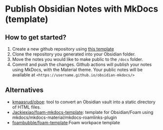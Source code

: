 # Publish Obsidian Notes with MkDocs (template)

## How to get started?

1. Create a new github repository using [this template](https://github.com/jobindj/obsidian-mkdocs/generate)
2. Clone the repository you generated into your Obsidian folder.
3. Move the notes you would like to make public to the `/docs` folder.
4. Commit and push the changes. Github actions will publish your notes using MkDocs, with the Material theme. Your public notes will be available at `<https://username.github.io/obsidian-mkdocs/>`

## Alternatives

- [kmaasrud/oboe](https://github.com/kmaasrud/oboe): tool to convert an Obsidian vault into a static directory of HTML files.
- [Jackiexiao/foam-mkdocs-template](https://github.com/Jackiexiao/foam-mkdocs-template): template for Obsidian/Foam using mkdocs/mkdocs-material/mkdocs-roamlinks-plugin
- [foambubble/foam-template](https://github.com/foambubble/foam-template):Foam workpace template